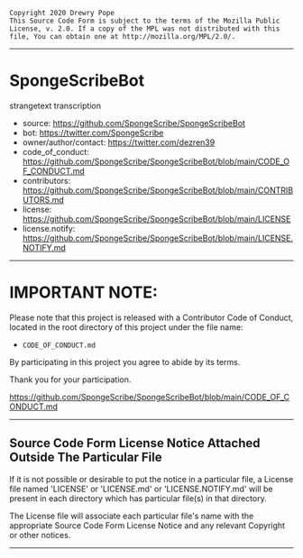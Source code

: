     Copyright 2020 Drewry Pope
    This Source Code Form is subject to the terms of the Mozilla Public
    License, v. 2.0. If a copy of the MPL was not distributed with this
    file, You can obtain one at http://mozilla.org/MPL/2.0/.

----

# SpongeScribeBot
strangetext transcription
 - source: https://github.com/SpongeScribe/SpongeScribeBot
 - bot: https://twitter.com/SpongeScribe
 - owner/author/contact: https://twitter.com/dezren39
 - code_of_conduct: https://github.com/SpongeScribe/SpongeScribeBot/blob/main/CODE_OF_CONDUCT.md
 - contributors: https://github.com/SpongeScribe/SpongeScribeBot/blob/main/CONTRIBUTORS.md
 - license: https://github.com/SpongeScribe/SpongeScribeBot/blob/main/LICENSE
 - license.notify: https://github.com/SpongeScribe/SpongeScribeBot/blob/main/LICENSE.NOTIFY.md

----


# IMPORTANT NOTE:
Please note that this project is released with a
Contributor Code of Conduct, located in the root
directory of this project under the file name:

 - `CODE_OF_CONDUCT.md`

By participating in this project you agree to abide by its terms.

Thank you for your participation.

https://github.com/SpongeScribe/SpongeScribeBot/blob/main/CODE_OF_CONDUCT.md


----


## Source Code Form License Notice Attached Outside The Particular File

If it is not possible or desirable to put the notice in a particular file,
a License file named 'LICENSE' or 'LICENSE.md' or 'LICENSE.NOTIFY.md' will
be present in each directory which has particular file(s) in that directory.

The License file will associate each particular file's name with the appropriate
Source Code Form License Notice and any relevant Copyright or other notices.


----


